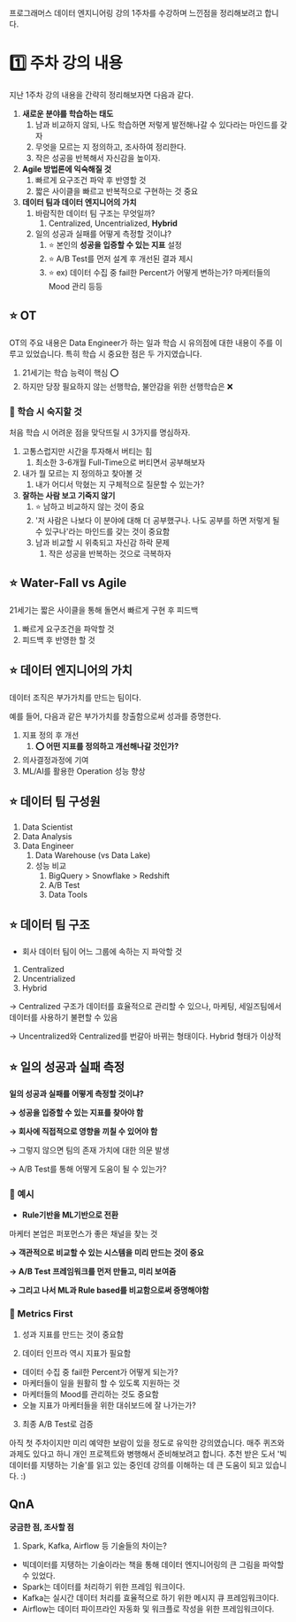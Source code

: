 프로그래머스 데이터 엔지니어링 강의 1주차를 수강하며 느낀점을 정리해보려고 합니다.

# 1️⃣ 주차 강의 내용

지난 1주차 강의 내용을 간략히 정리해보자면 다음과 같다.

1. **새로운 분야를 학습하는 태도**
    1. 남과 비교하지 않되, 나도 학습하면 저렇게 발전해나갈 수 있다라는 마인드를 갖자
    2. 무엇을 모르는 지 정의하고, 조사하여 정리한다.
    3. 작은 성공을 반복해서 자신감을 높이자.
2. **Agile 방법론에 익숙해질 것**
    1. 빠르게 요구조건 파악 후 반영할 것
    2. 짧은 사이클을 빠르고 반복적으로 구현하는 것 중요
3. **데이터 팀과 데이터 엔지니어의 가치**
    1. 바람직한 데이터 팀 구조는 무엇일까?
        1. Centralized, Uncentrialized, **Hybrid**
    2. 일의 성공과 실패를 어떻게 측정할 것이냐?
        1. ⭐ 본인의 **성공을 입증할 수 있는 지표** 설정
        2. ⭐ A/B Test를 먼저 설계 후 개선된 결과 제시
        3. ⭐ ex) 데이터 수집 중 fail한 Percent가 어떻게 변하는가? 마케터들의 Mood 관리 등등

## ⭐ OT

OT의 주요 내용은 Data Engineer가 하는 일과 학습 시 유의점에 대한 내용이 주를 이루고 있었습니다. 특히 학습 시 중요한 점은 두 가지였습니다.

1. 21세기는 학습 능력이 핵심 ⭕ 
2. 하지만 당장 필요하지 않는 선행학습, 불안감을 위한 선행학습은 ❌

### 🔴 학습 시 숙지할 것

처음 학습 시 어려운 점을 맞닥뜨릴 시 3가지를 명심하자.

1. 고통스럽지만 시간을 투자해서 버티는 힘
    1. 최소한 3-6개월 Full-Time으로 버티면서 공부해보자
2. 내가 뭘 모르는 지 정의하고 찾아볼 것
    1. 내가 어디서 막혔는 지 구체적으로 질문할 수 있는가?
3. **잘하는 사람 보고 기죽지 않기**
    1. ⭐ 남하고 비교하지 않는 것이 중요
    2. '저 사람은 나보다 이 분야에 대해 더 공부했구나. 나도 공부를 하면 저렇게 될 수 있구나'라는 마인드를 갖는 것이 중요함
    3. 남과 비교할 시 위축되고 자신감 하락 문제
        1. 작은 성공을 반복하는 것으로 극복하자

## ⭐ Water-Fall vs Agile

21세기는 짧은 사이클을 통해 돌면서 빠르게 구현 후 피드백

1. 빠르게 요구조건을 파악할 것
2. 피드백 후 반영한 할 것

## ⭐ 데이터 엔지니어의 가치

데이터 조직은 부가가치를 만드는 팀이다.

예를 들어, 다음과 같은 부가가치를 창출함으로써 성과를 증명한다.

1. 지표 정의 후 개선
    1. **⭕ 어떤 지표를 정의하고 개선해나갈 것인가?**
2. 의사결정과정에 기여
3. ML/AI를 활용한 Operation 성능 향상

## ⭐ 데이터 팀 구성원

1. Data Scientist
2. Data Analysis
3. Data Engineer
    1. Data Warehouse (vs Data Lake)
    2. 성능 비교
        1. BigQuery > Snowflake > Redshift
        2. A/B Test
        3. Data Tools

## ⭐ 데이터 팀 구조

- 회사 데이터 팀이 어느 그룹에 속하는 지 파악할 것
1. Centralized
2. Uncentrialized
3. Hybrid

→ Centralized 구조가 데이터를 효율적으로 관리할 수 있으나, 마케팅, 세일즈팀에서 데이터를 사용하기 불편할 수 있음

→ Uncentralized와 Centralized를 번갈아 바뀌는 형태이다. Hybrid 형태가 이상적

## ⭐ **일의 성공과 실패 측정**

**일의 성공과 실패를 어떻게 측정할 것이냐?**

**→ 성공을 입증할 수 있는 지표를 찾아야 함**

**→ 회사에 직접적으로 영향을 끼칠 수 있어야 함**

→ 그렇지 않으면 팀의 존재 가치에 대한 의문 발생

→ A/B Test를 통해 어떻게 도움이 될 수 있는가?

### 🔹  예시

- **Rule기반을 ML기반으로 전환**

마케터 본업은 퍼포먼스가 좋은 채널을 찾는 것

**→ 객관적으로 비교할 수 있는 시스템을 미리 만드는 것이 중요**

**→ A/B Test 프레임워크를 먼저 만들고, 미리 보여줌**

**→ 그리고 나서 ML과 Rule based를 비교함으로써 증명해야함**

### 🔹 Metrics First

1. 성과 지표를 만드는 것이 중요함

2. 데이터 인프라 역시 지표가 필요함

- 데이터 수집 중 fail한 Percent가 어떻게 되는가?
- 마케터들이 일을 원활히 할 수 있도록 지원하는 것
- 마케터들의 Mood를 관리하는 것도 중요함
- 오늘 지표가 마케터들을 위한 대쉬보드에 잘 나가는가?

3. 최종 A/B Test로 검증

아직 첫 주차이지만 미리 예약한 보람이 있을 정도로 유익한 강의였습니다. 매주 퀴즈와 과제도 있다고 하니 개인 프로젝트와 병행해서 준비해보려고 합니다. 추천 받은 도서 '빅데이터를 지탱하는 기술'를 읽고 있는 중인데 강의를 이해하는 데 큰 도움이 되고 있습니다. :)

## QnA

**궁금한 점, 조사할 점**

1. Spark, Kafka, Airflow 등 기술들의 차이는?
- 빅데이터를 지탱하는 기술이라는 책을 통해 데이터 엔지니어링의 큰 그림을 파악할 수 있었다.
- Spark는 데이터를 처리하기 위한 프레임 워크이다.
- Kafka는 실시간 데이터 처리를 효율적으로 하기 위한 메시지 큐 프레임워크이다.
- Airflow는 데이터 파이프라인 자동화 및 워크플로 작성을 위한 프레임워크이다.
